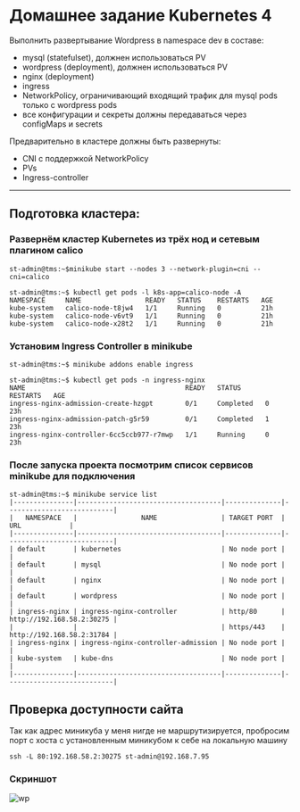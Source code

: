 # Домашнее задание Kubernetes 4

Выполнить развертывание Wordpress в namespace dev в составе:
- mysql (statefulset), должнен использоваться PV
- wordpress (deployment), должнен использоваться PV
- nginx (deployment)
- ingress
- NetworkPolicy, ограничивающий входящий трафик для mysql pods только с wordpress pods
- все конфигурации и секреты должны передаваться через configMaps и secrets

Предварительно в кластере должны быть развернуты:
- CNI с поддержкой NetworkPolicy
- PVs
- Ingress-controller
------------------------------------------------------------------

## Подготовка кластера:

### Развернём кластер Kubernetes из трёх нод и сетевым плагином calico
```
st-admin@tms:~$minikube start --nodes 3 --network-plugin=cni --cni=calico
```

```
st-admin@tms:~$ kubectl get pods -l k8s-app=calico-node -A
NAMESPACE     NAME                READY   STATUS    RESTARTS   AGE
kube-system   calico-node-t8jw4   1/1     Running   0          21h
kube-system   calico-node-v6vt9   1/1     Running   0          21h
kube-system   calico-node-x28t2   1/1     Running   0          21h
```

### Установим Ingress Controller в minikube

```
st-admin@tms:~$ minikube addons enable ingress
```

```
st-admin@tms:~$ kubectl get pods -n ingress-nginx
NAME                                        READY   STATUS      RESTARTS   AGE
ingress-nginx-admission-create-hzgpt        0/1     Completed   0          23h
ingress-nginx-admission-patch-g5r59         0/1     Completed   1          23h
ingress-nginx-controller-6cc5ccb977-r7mwp   1/1     Running     0          23h
```

### После запуска проекта посмотрим список сервисов minikube для подключения

```
st-admin@tms:~$ minikube service list
|---------------|------------------------------------|--------------|---------------------------|
|   NAMESPACE   |                NAME                | TARGET PORT  |            URL            |
|---------------|------------------------------------|--------------|---------------------------|
| default       | kubernetes                         | No node port |                           |
| default       | mysql                              | No node port |                           |
| default       | nginx                              | No node port |                           |
| default       | wordpress                          | No node port |                           |
| ingress-nginx | ingress-nginx-controller           | http/80      | http://192.168.58.2:30275 |
|               |                                    | https/443    | http://192.168.58.2:31784 |
| ingress-nginx | ingress-nginx-controller-admission | No node port |                           |
| kube-system   | kube-dns                           | No node port |                           |
|---------------|------------------------------------|--------------|---------------------------|
```

## Проверка доступности сайта

Так как адрес миникуба у меня нигде не маршрутизируется, пробросим порт с хоста с установленным миникубом к себе на локальную машину

```
ssh -L 80:192.168.58.2:30275 st-admin@192.168.7.95
```

### Скриншот
![wp](https://s1.hostingkartinok.com/uploads/images/2023/07/4a2790aa4bd93cb3ccba6a82911a10a4.png)
